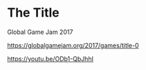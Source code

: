 # The Title

Global Game Jam 2017

https://globalgamejam.org/2017/games/title-0

https://youtu.be/ODb1-QbJhhI
